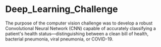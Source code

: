 # Deep_Learning_Challenge
 The purpose of the computer vision challenge was to develop a robust Convolutional Neural Network (CNN) capable of accurately classifying a patient's health status—distinguishing between a clean bill of health, bacterial pneumonia, viral pneumonia, or COVID-19.
